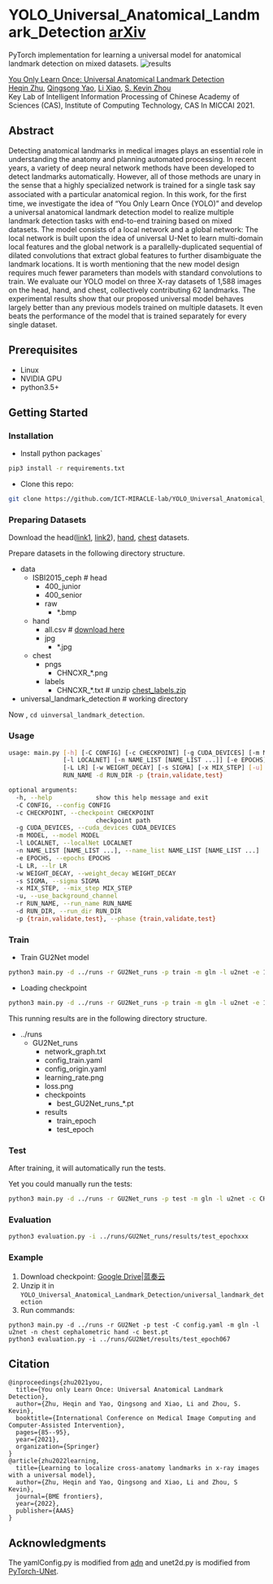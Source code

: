 # YOLO_Universal_Anatomical_Landmark_Detection [arXiv](https://arxiv.org/pdf/2103.04657)

PyTorch implementation for learning a universal model for anatomical landmark detection on mixed datasets.
![results](images/results.jpg)

[You Only Learn Once: Universal Anatomical Landmark Detection](https://github.com/ICT-MIRACLE-lab/YOLO_Universal_Anatomical_Landmark_Detection)  
 [Heqin Zhu](https://github.com/mbinary),  [Qingsong Yao](https://github.com/qsyao), [Li Xiao](http://miracle.ict.ac.cn/?page_id=151&lang=zh), [S. Kevin Zhou](http://miracle.ict.ac.cn/?page_id=151&lang=zh)  
Key Lab of Intelligent Information Processing of Chinese Academy of Sciences (CAS), Institute of Computing Technology, CAS
In MICCAI 2021.

## Abstract
Detecting anatomical landmarks in medical images plays an essential role in understanding the anatomy and planning automated processing. In recent years, a variety of deep neural network methods have been developed to detect landmarks automatically. However, all of those methods are unary in the sense that a highly specialized network is trained for a single task say associated with a particular anatomical region. In this work, for the ﬁrst time, we investigate the idea of “You Only Learn Once (YOLO)” and develop a universal anatomical landmark detection model to realize multiple landmark detection tasks with end-to-end training based on mixed datasets. The model consists of a local network and a global network: The local network is built upon the idea of universal U-Net to learn multi-domain local features and the global network is a parallelly-duplicated sequential of dilated convolutions that extract global features to further disambiguate the landmark locations. It is worth mentioning that the new model design requires much fewer parameters than models with standard convolutions to train. We evaluate our YOLO model on three X-ray datasets of 1,588 images on the head, hand, and chest, collectively contributing 62 landmarks. The experimental results show that our proposed universal model behaves largely better than any previous models trained on multiple datasets. It even beats the performance of the model that is trained separately for every single dataset.

## Prerequisites
- Linux
- NVIDIA GPU 
- python3.5+

## Getting Started
### Installation
- Install python packages`
```bash
pip3 install -r requirements.txt
```

- Clone this repo:
```bash
git clone https://github.com/ICT-MIRACLE-lab/YOLO_Universal_Anatomical_Landmark_Detection
```

### Preparing Datasets
Download the head([link1](https://figshare.com/s/37ec464af8e81ae6ebbf), [link2](https://www.kaggle.com/datasets/c34a0ef0cd3cfd5c5afbdb30f8541e887171f19f196b1ad63790ca5b28c0ec93)), [hand](https://ipilab.usc.edu/research/baaweb), [chest](https://www.kaggle.com/nikhilpandey360/chest-xray-masks-and-labels) datasets.

Prepare datasets in the following directory structure.

* data 
    * ISBI2015\_ceph       # head
    	* 400\_junior
    	* 400\_senior
    	* raw
    		* \*.bmp
    * hand
    	* all.csv # [download here](https://github.com/christianpayer/MedicalDataAugmentationTool-HeatmapRegression/blob/master/hand_xray/hand_xray_dataset/setup/all.csv)
    	* jpg
    	    * \*.jpg
    * chest
    	* pngs        
    	    * CHNCXR_\*.png
    	* labels
    	    * CHNCXR\_\*.txt   # unzip [chest_labels.zip](data/chest_labels.zip)
* universal\_landmark\_detection  # working directory

Now , `cd uinversal_landmark_detection`.

### Usage
```bash
usage: main.py [-h] [-C CONFIG] [-c CHECKPOINT] [-g CUDA_DEVICES] [-m MODEL]
               [-l LOCALNET] [-n NAME_LIST [NAME_LIST ...]] [-e EPOCHS]
               [-L LR] [-w WEIGHT_DECAY] [-s SIGMA] [-x MIX_STEP] [-u] -r
               RUN_NAME -d RUN_DIR -p {train,validate,test}

optional arguments:
  -h, --help            show this help message and exit
  -C CONFIG, --config CONFIG
  -c CHECKPOINT, --checkpoint CHECKPOINT
                        checkpoint path
  -g CUDA_DEVICES, --cuda_devices CUDA_DEVICES
  -m MODEL, --model MODEL
  -l LOCALNET, --localNet LOCALNET
  -n NAME_LIST [NAME_LIST ...], --name_list NAME_LIST [NAME_LIST ...]
  -e EPOCHS, --epochs EPOCHS
  -L LR, --lr LR
  -w WEIGHT_DECAY, --weight_decay WEIGHT_DECAY
  -s SIGMA, --sigma SIGMA
  -x MIX_STEP, --mix_step MIX_STEP
  -u, --use_background_channel
  -r RUN_NAME, --run_name RUN_NAME
  -d RUN_DIR, --run_dir RUN_DIR
  -p {train,validate,test}, --phase {train,validate,test}
```

### Train
- Train GU2Net model
```bash
python3 main.py -d ../runs -r GU2Net_runs -p train -m gln -l u2net -e 100
```

- Loading checkpoint
```bash
python3 main.py -d ../runs -r GU2Net_runs -p train -m gln -l u2net -e 100 -c CHECKPOINT_PATH
```
This running results are in the following directory structure.

* ../runs 
    * GU2Net\_runs
    	* network_graph.txt
    	* config_train.yaml
    	* config_origin.yaml
    	* learning_rate.png
    	* loss.png
    	* checkpoints
    		* best\_GU2Net\_runs\_\*.pt
        * results
        	* train_epoch
        	* test_epoch

### Test
After training, it will automatically run the tests.

Yet you could manually run the tests:
```bash
python3 main.py -d ../runs -r GU2Net_runs -p test -m gln -l u2net -c CHECKPOINT_PATH
```

### Evaluation
```bash
python3 evaluation.py -i ../runs/GU2Net_runs/results/test_epochxxx
```

### Example
1. Download checkpoint: [Google Drive](https://drive.google.com/file/d/1yQLjZTCqn_fWzyPPJSRxFycrnIoe4U3U/view?usp=sharing)|[蓝奏云](https://wwa.lanzoui.com/i90Dct8u0jg)
2. Unzip it in `YOLO_Universal_Anatomical_Landmark_Detection/universal_landmark_detection`
3. Run commands:
```shell
python3 main.py -d ../runs -r GU2Net -p test -C config.yaml -m gln -l u2net -n chest cephalometric hand -c best.pt
python3 evaluation.py -i ../runs/GU2Net/results/test_epoch067
```

## Citation
```
@inproceedings{zhu2021you,
  title={You only Learn Once: Universal Anatomical Landmark Detection},
  author={Zhu, Heqin and Yao, Qingsong and Xiao, Li and Zhou, S. Kevin},
  booktitle={International Conference on Medical Image Computing and Computer-Assisted Intervention},
  pages={85--95},
  year={2021},
  organization={Springer}
}
@article{zhu2022learning,
  title={Learning to localize cross-anatomy landmarks in x-ray images with a universal model},
  author={Zhu, Heqin and Yao, Qingsong and Xiao, Li and Zhou, S Kevin},
  journal={BME frontiers},
  year={2022},
  publisher={AAAS}
}
```

## Acknowledgments
The yamlConfig.py is modified from [adn](https://github.com/liaohaofu/adn) and unet2d.py is modified from  [PyTorch-UNet](https://github.com/milesial/Pytorch-UNet). 

